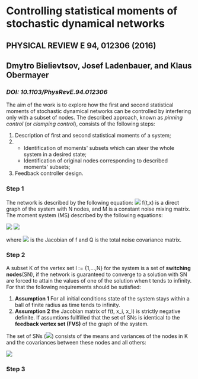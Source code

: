 # Controlling statistical moments of stochastic dynamical networks
## PHYSICAL REVIEW E 94, 012306 (2016)
## Dmytro Bielievtsov, Josef Ladenbauer, and Klaus Obermayer
### _DOI: 10.1103/PhysRevE.94.012306_


The aim of the work is to explore how the first and second statistical moments of stochastic dynamical networks can be controlled by interfering only with a subset of nodes. The described approach, known as _pinning control_ (or _clamping control_), consists of the following steps:
1. Description of first and second statistical moments of a system;
2.
   * Identification of moments' subsets which can steer the whole system in a desired state;
   * Identification of original nodes corresponding to described moments' subsets;
3. Feedback controller design. 


### Step 1
The network is described by the following equation: 
<img src="https://render.githubusercontent.com/render/math?math=\dot{x}=f(t,x) %2B M\eta(t) ">
f(t,x) is a direct graph of the system with N nodes, and M is a constant noise mixing matrix. The moment system (MS) described by the following equations:

<img src="https://render.githubusercontent.com/render/math?math=\dot{\mu}=f(t,\mu) %2B\frac{1}{2}\nabla\nabla f(t,\mu)C  ">

<img src="https://render.githubusercontent.com/render/math?math=\dot{C}=\nabla f(t,\mu)C %2B C \nabla f(t,\mu) 2B% Q ">

where  <img src="https://render.githubusercontent.com/render/math?math=\nabla f(t,\mu)"> is the Jacobian of f and Q is the total noise covariance matrix. 


### Step 2
 A subset K of the vertex set I := {1,...,N} for the system is a set of __switching nodes__(SN), if the network is guaranteed to converge to a solution with SN are forced to attain the values of one of the solution when t tends to infinity. For that the following requirements should be sutisfied:
1. __Assumption 1__  For all initial conditions state of the system stays within a ball of finite radius as time tends to infinity.
2. __Assumption 2__ the Jacobian matrix of f(t, x_i, x_I) is strictly negative definite.
If assumtions fullfilled that the set of SNs is identical to the __feedback vertex set (FVS)__ of the graph of the system. 

The set of SNs (<img src="https://render.githubusercontent.com/render/math?math=K^*">) consists of the means and variances of the nodes in K and  the covariances between these nodes and all others:

<img src="https://render.githubusercontent.com/render/math?math=K^*=\{\mu_i, C_{i,j}, C_{j,i}: j\in K, i\in I\}">


### Step 3











